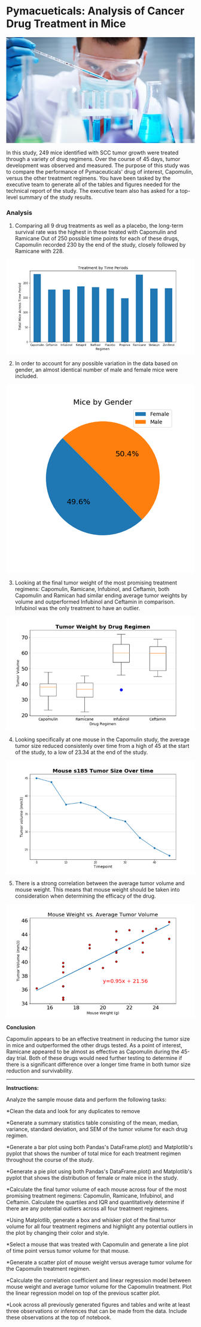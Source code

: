 # Pymacueticals: Analysis of Cancer Drug Treatment in Mice

![Laboratory](Images/Laboratory.jpg)

In this study, 249 mice identified with SCC tumor growth were treated through a variety of drug regimens. Over the course of 45 days, tumor development was observed and measured. The purpose of this study was to compare the performance of Pymaceuticals' drug of interest, Capomulin, versus the other treatment regimens. You have been tasked by the executive team to generate all of the tables and figures needed for the technical report of the study. The executive team also has asked for a top-level summary of the study results.

### Analysis

1. Comparing all 9 drug treatments as well as a placebo, the long-term survival rate was the highest in those treated with Capomulin and Ramicane Out of 250 possible time points for each of these drugs, Capomulin recorded 230 by the end of the study, closely followed by Ramicane with 228.


![Mouse Survival Rate Across Treatments](images/Time_Periods.png)


2. In order to account for any possible variation in the data based on gender, an almost identical number of male and female mice were included.

![Gender of Mice](images/Gender.png)


3. Looking at the final tumor weight of the most promising treatment regimens: Capomulin, Ramicane, Infubinol, and Ceftamin, both Capomulin and Ramican had similar ending average tumor weights by volume and outperformed Infubinol and Ceftamin in comparison. Infubinol was the only treatment to have an outlier. 

![Tumor Weight](images/Tumor_Weight.png)


4. Looking specifically at one mouse in the Capomulin study, the average tumor size reduced consistenly over time from a high of 45 at the start of the study, to a low of 23.34 at the end of the study.

![Tumor Size of Mouse s185](images/Tumor_Size.png)


5. There is a strong correlation between the average tumor volume and mouse weight. This means that mouse weight should be taken into consideration when determining the efficacy of the drug.

![Mouse Weight vs Tumor Volume](images/Tumor_Scatter.png)


**Conclusion**

Capomulin appears to be an effective treatment in reducing the tumor size in mice and outperformed the other drugs tested. As a point of interest, Ramicane appeared to be almost as effective as Capomulin during the 45-day trial. Both of these drugs would need further testing to determine if there is a significant difference over a longer time frame in both tumor size reduction and survivability.


------------------------------------
**Instructions:**

Analyze the sample mouse data and perform the following tasks:


*Clean the data and look for any duplicates to remove

*Generate a summary statistics table consisting of the mean, median, variance, standard deviation, and SEM of the tumor volume for each drug regimen.


*Generate a bar plot using both Pandas's DataFrame.plot() and Matplotlib's pyplot that shows the number of total mice for each treatment regimen throughout the course of the study.


*Generate a pie plot using both Pandas's DataFrame.plot() and Matplotlib's pyplot that shows the distribution of female or male mice in the study.

*Calculate the final tumor volume of each mouse across four of the most promising treatment regimens: Capomulin, Ramicane, Infubinol, and Ceftamin. Calculate the quartiles and IQR and quantitatively determine if there are any potential outliers across all four treatment regimens.


*Using Matplotlib, generate a box and whisker plot of the final tumor volume for all four treatment regimens and highlight any potential outliers in the plot by changing their color and style.


*Select a mouse that was treated with Capomulin and generate a line plot of time point versus tumor volume for that mouse.


*Generate a scatter plot of mouse weight versus average tumor volume for the Capomulin treatment regimen.


*Calculate the correlation coefficient and linear regression model between mouse weight and average tumor volume for the Capomulin treatment. Plot the linear regression model on top of the previous scatter plot.


*Look across all previously generated figures and tables and write at least three observations or inferences that can be made from the data. Include these observations at the top of notebook.